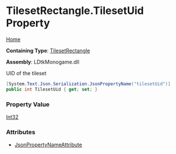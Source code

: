 # TilesetRectangle\.TilesetUid Property

[Home](../../../README.md)

**Containing Type**: [TilesetRectangle](../README.md)

**Assembly**: LDtkMonogame\.dll

  
UID of the tileset

```csharp
[System.Text.Json.Serialization.JsonPropertyName("tilesetUid")]
public int TilesetUid { get; set; }
```

### Property Value

[Int32](https://docs.microsoft.com/en-us/dotnet/api/system.int32)

### Attributes

* [JsonPropertyNameAttribute](https://docs.microsoft.com/en-us/dotnet/api/system.text.json.serialization.jsonpropertynameattribute)

